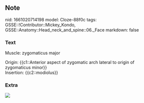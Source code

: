 ## Note
nid: 1661020714198
model: Cloze-88f0c
tags: GSSE::!Contributor::Mickey_Kondo, GSSE::Anatomy::Head_neck_and_spine::06._Face
markdown: false

### Text
Muscle: zygomaticus major
<div>
  Origin: {{c1::Anterior aspect of zygomatic arch lateral to origin
  of zygomaticus minor}}
</div>
<div>
  Insertion: {{c2::modiolus}}
</div>

### Extra
<img src="LjBax-lI1cmpCLB3FewfRg_b.jpg">
